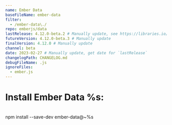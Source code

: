 ```yaml
---
name: Ember Data
baseFileName: ember-data
filter:
  - /ember-data\./
repo: emberjs/data
lastRelease: 4.12.0-beta.2 # Manually update, see https://libraries.io/npm/ember-data throughout
futureVersion: 4.12.0-beta.3 # Manually update
finalVersion: 4.12.0 # Manually update
channel: beta
date: 2023-02-27 # Manually update, get date for `lastRelease`
changelogPath: CHANGELOG.md
debugFileName: .js
ignoreFiles:
  - ember.js
---
```


# Install Ember Data %s:

<br>
npm install --save-dev ember-data@~%s
